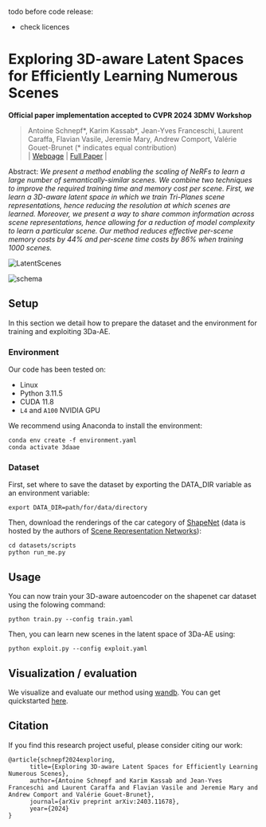 todo before code release:
- check licences


# Exploring 3D-aware Latent Spaces for Efficiently Learning Numerous Scenes
**Official paper implementation accepted to CVPR 2024 3DMV Workshop**
> Antoine Schnepf*, Karim Kassab*, Jean-Yves Franceschi, Laurent Caraffa, Flavian Vasile, Jeremie Mary, Andrew Comport, Valérie Gouet-Brunet (* indicates equal contribution)<br>
| [Webpage](https://3da-ae.github.io/) | [Full Paper](https://arxiv.org/abs/2403.11678) |<br>

Abstract: *We present a method enabling the scaling of NeRFs to learn a large number of semantically-similar scenes. We combine two techniques to improve the required training time and memory cost per scene. First, we learn a 3D-aware latent space in which we train Tri-Planes scene representations, hence reducing the resolution at which scenes are learned. Moreover, we present a way to share common information across scene representations, hence allowing for a reduction of model complexity to learn a particular scene. Our method reduces effective per-scene memory costs by 44% and per-scene time costs by 86% when training 1000 scenes.*


![LatentScenes](https://github.com/AntoineSchnepf/3da-ae/assets/85931369/50862207-2868-4718-955b-7c473cf12f72)


![schema](https://github.com/AntoineSchnepf/3da-ae/assets/85931369/a240f3c8-5164-42af-a009-1d473dca4e91)


## Setup
In this section we detail how to prepare the dataset and the environment for training and exploiting 3Da-AE.

### Environment 
Our code has been tested on:
- Linux
- Python 3.11.5
- CUDA 11.8
- `L4` and `A100` NVIDIA GPU


We recommend using Anaconda to install the environment:
```
conda env create -f environment.yaml
conda activate 3daae
```

### Dataset

First, set where to save the dataset by exporting the DATA_DIR variable as an environment variable:

```
export DATA_DIR=path/for/data/directory
```

Then, download the renderings of the car category of [ShapeNet](https://shapenet.org/) (data is hosted by the authors of [Scene Representation Networks](https://www.vincentsitzmann.com/srns/)):


```
cd datasets/scripts
python run_me.py 
```


## Usage
You can now train your 3D-aware autoencoder on the shapenet car dataset using the folowing command:
```
python train.py --config train.yaml
```


Then, you can learn new scenes in the latent space of 3Da-AE using:
```
python exploit.py --config exploit.yaml
```
## Visualization / evaluation
We visualize and evaluate our method using [wandb](https://wandb.ai/site). You can get quickstarted [here](https://docs.wandb.ai/quickstart).

## Citation

If you find this research project useful, please consider citing our work:
```
@article{schnepf2024exploring,
      title={Exploring 3D-aware Latent Spaces for Efficiently Learning Numerous Scenes}, 
      author={Antoine Schnepf and Karim Kassab and Jean-Yves Franceschi and Laurent Caraffa and Flavian Vasile and Jeremie Mary and Andrew Comport and Valérie Gouet-Brunet},
      journal={arXiv preprint arXiv:2403.11678},
      year={2024}
}
```

